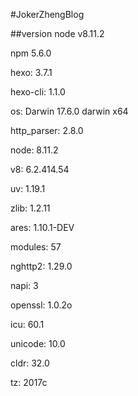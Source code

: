 #JokerZhengBlog

##version
node v8.11.2

npm  5.6.0

hexo: 3.7.1

hexo-cli: 1.1.0

os: Darwin 17.6.0 darwin x64

http_parser: 2.8.0

node: 8.11.2

v8: 6.2.414.54

uv: 1.19.1

zlib: 1.2.11

ares: 1.10.1-DEV

modules: 57

nghttp2: 1.29.0

napi: 3

openssl: 1.0.2o

icu: 60.1

unicode: 10.0

cldr: 32.0

tz: 2017c